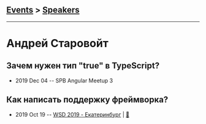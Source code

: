## [Events](../README.md) > [Speakers](../speakers.md)
---

# Андрей Старовойт

## Зачем нужен тип &quot;true&quot; в TypeScript?
- 2019 Dec 04 -- SPB Angular Meetup 3    
## Как написать поддержку фреймворка?
- 2019 Oct 19 -- [WSD 2019 - Екатеринбург](https://www.youtube.com/watch?v=DsfnFrwKksA&t=26530s)  | [:notebook:](https://wsd.events/2019/10/19/pres/framework-ide.pdf)  
